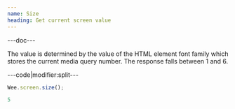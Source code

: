 ```yaml
---
name: Size
heading: Get current screen value
---
```


---doc---

The value is determined by the value of the HTML element font family which stores the current media query number. The response falls between 1 and 6.

---code|modifier:split---

```javascript
Wee.screen.size();
```

```javascript
5
```